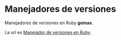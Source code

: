 # Manejadores de versiones

Manejadores de versiones en Ruby **gemas**.

La url es [Manejador de versiones en Ruby](https://blog.makeitreal.camp/manejadores-de-versiones-en-ruby/). 
